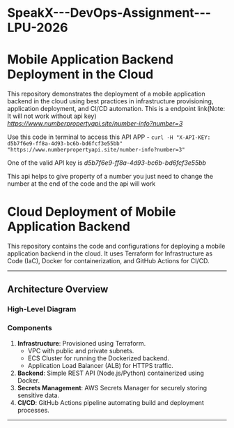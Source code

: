 # SpeakX---DevOps-Assignment---LPU-2026
# Mobile Application Backend Deployment in the Cloud 
This repository demonstrates the deployment of a mobile application backend in the cloud using best practices in infrastructure provisioning, application deployment, and CI/CD automation.
This is a endpoint link(Note: It will not work without api key) *https://www.numberpropertyapi.site/number-info?number=3*

Use this code in terminal to access this API APP    -
```curl -H "X-API-KEY: d5b7f6e9-ff8a-4d93-bc6b-bd6fcf3e55bb" "https://www.numberpropertyapi.site/number-info?number=3"```

One of the valid API key is *d5b7f6e9-ff8a-4d93-bc6b-bd6fcf3e55bb*

This api helps to give property of a number you just need to change the number at the end of the code and the api will work


# Cloud Deployment of Mobile Application Backend

This repository contains the code and configurations for deploying a mobile application backend in the cloud. It uses Terraform for Infrastructure as Code (IaC), Docker for containerization, and GitHub Actions for CI/CD.

---

## **Architecture Overview**

### **High-Level Diagram**

### **Components**
1. **Infrastructure**: Provisioned using Terraform.
   - VPC with public and private subnets.
   - ECS Cluster for running the Dockerized backend.
   - Application Load Balancer (ALB) for HTTPS traffic.
2. **Backend**: Simple REST API (Node.js/Python) containerized using Docker.
3. **Secrets Management**: AWS Secrets Manager for securely storing sensitive data.
4. **CI/CD**: GitHub Actions pipeline automating build and deployment processes.

---

